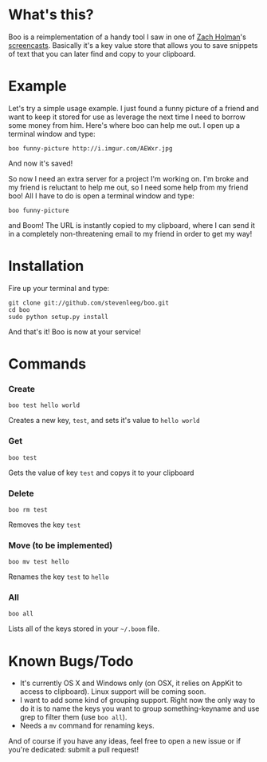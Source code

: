 What's this?
===========
Boo is a reimplementation of a handy tool I saw in one of [Zach Holman](https://github.com/holman)'s [screencasts](http://zachholman.com/screencast/vagranception/). Basically it's a key value store that allows you to save snippets of text that you can later find and copy to your clipboard.

Example
=========
Let's try a simple usage example. I just found a funny picture of a friend and want to keep it stored for use as leverage the next time I need to borrow some money from him. Here's where boo can help me out. I open up a terminal window and type:

    boo funny-picture http://i.imgur.com/AEWxr.jpg

And now it's saved!

So now I need an extra server for a project I'm working on. I'm broke and my friend is reluctant to help me out, so I need some help from my friend boo! All I have to do is open a terminal window and type:

    boo funny-picture

and Boom! The URL is instantly copied to my clipboard, where I can send it in a completely non-threatening email to my friend in order to get my way!

Installation
=============
Fire up your terminal and type:

    git clone git://github.com/stevenleeg/boo.git
    cd boo
    sudo python setup.py install

And that's it! Boo is now at your service!

Commands
=========
### Create
    
    boo test hello world

Creates a new key, `test`, and sets it's value to `hello world`

### Get

    boo test

Gets the value of key `test` and copys it to your clipboard

### Delete

    boo rm test

Removes the key `test`

### Move (to be implemented)

    boo mv test hello

Renames the key `test` to `hello`

### All

    boo all

Lists all of the keys stored in your `~/.boom` file.

Known Bugs/Todo
================
 * It's currently OS X and Windows only (on OSX, it relies on AppKit to access to clipboard). Linux support will be coming soon.
 * I want to add some kind of grouping support. Right now the only way to do it is to name the keys you want to group something-keyname and use grep to filter them (use `boo all`).
 * Needs a `mv` command for renaming keys.

And of course if you have any ideas, feel free to open a new issue or if you're dedicated: submit a pull request!
